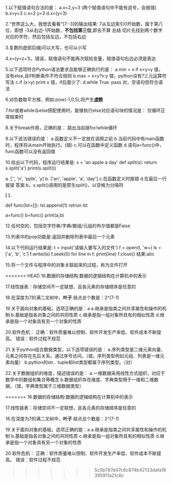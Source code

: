 1.以下赋值语句合法的是：
a.x=2,y=3  (两个赋值语句中不能有逗号，会报错)
b.x=y=3
c.x=2 y=3
d.x=(y=3)

2.“世界这么大，我想去看看”[7:-3]的输出结果:
  7从左边索引0开始数，属于第八位，即想
  -3从右边-1开始数，**不包括第三位**,即去不算
  总结:切片先找到两个数字对应的字符，然后包括左边，不包括右边

3.复数的虚部后缀j可以大写，也可以小写

4.x=(y=z+1)，错误，赋值语句不能再次赋给变量，赋值语句右边必须是表达

5.以下选项符合Python语法要求且能够正确执行的是：
a.min = x if x<y=y  错，没有else,且if判断条件不符合规则
b.max = x>y?x:y   错，python没有?三元运算符写法
c.if (x>y) print x  错，if后面少了:
d.while True: pass   对，空语句但符合语法 

6.对负数取平方根，例如:pow(-1,0,5),将产生**虚数**

7.for或者while与else搭配使用时，能够执行else对应语句块的情况是：
  仅循环正常结束时

8.关于break作用，正确的是：
  跳出当前层for/while循环

9.以下说法错误的是：
a.函数定义不一定放在调用之前
b.当前代码中有main函数时，程序将从main开始执行。(错)
c.可以在函数中定义函数
d.语句a=func()中，func函数可以没有返回值

10.给出以下代码，程序运行结果是:
s = 'an apple a day'
def split(s):
    return s.split('a')
print(s.split())

a. ['', 'n', 'pple', 'y]
b. ['an', 'apple', 'a', 'day']
c.在函数定义时报错
d.在最后一行报错
答案:b，s.split()调用的是原生split()，以空格为分隔符

11.
def func(lst=[]):
  lst.append(1)
  retrun lst

a=func()
b=func()
print(a,b)

12.任何空的，包括空字符串/字典/数组/元组的布尔值都是False

13.列表中的pop功能是:返回并删除列表中最后一个元素

14.以下代码运行结果是:
t = input('请输入要写入的文件')
f = open(t, 'w+)
ls = ['a', 'b', 'c']
f.write(ls)
f.seek(0)
for line in f:
    print(line)
f.close()
结果:abc

15.将一个文件与程序中的对象关联起来的过程，称为文件打开

<<<<<<< HEAD
16.数据的存储结构:数据的逻辑结构在计算机中的表示

17.线性链表：存储空间不一定联想，且各元素的存储顺序是任意的

18.在深度为7的满二叉树中，**叶子** 结点总个数是：2^(7-1)

19.关于面向对象的基础，选项正确的是：a
a.继承是指类之间共享属性和操作的机制
b.基础是指各对象之间的共同性质
c.继承是指一组对象所具有的相似性质
d.继承是指一个对象具有另一个对象的性质

20.软件危机：
正确：软件质量难以控制、软件开发生产率低、软件成本不断提高。
错误：软件过程不规范

21.关于python组合数据类型，以下选项错误的是：
a.序列类型是二维元素向量、元素之间存在先后关系，通过序号访问。（错，序列类型例如元组、列表是一维元素向量）
b.python的str、tuple和list类型都属于序列类型。（对）

22.关于数据组织的维度，描述错误的是：
a.一维数据采用线性方式组织，对应于数学中的数组和集合等概念
b.数据组织存在维度、字典类型用于一维和二维数据。（错，字典类型属于三维数据类型）

=======
16.数据的存储结构:数据的逻辑结构在计算机中的表示

17.线性链表：存储空间不一定联想，且各元素的存储顺序是任意的

18.在深度为7的满二叉树中，**叶子** 结点总个数是：2^(7-1)

19.关于面向对象的基础，选项正确的是：a
a.继承是指类之间共享属性和操作的机制
b.基础是指各对象之间的共同性质
c.继承是指一组对象所具有的相似性质
d.继承是指一个对象具有另一个对象的性质

20.软件危机：
正确：软件质量难以控制、软件开发生产率低、软件成本不断提高。
错误：软件过程不规范

>>>>>>> 5c5b787d47c6c874b42133dafa18395911a21c6c